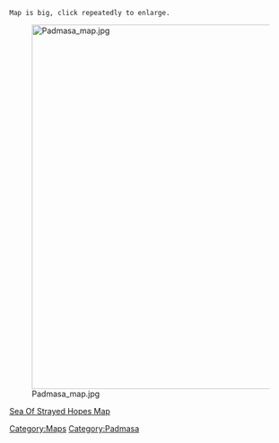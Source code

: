 `Map is big, click repeatedly to enlarge.`

<figure>
<img src="Padmasa_map.jpg" title="Padmasa_map.jpg" width="650"
alt="Padmasa_map.jpg" />
<figcaption aria-hidden="true">Padmasa_map.jpg</figcaption>
</figure>

[Sea Of Strayed Hopes Map](Sea_Of_Strayed_Hopes_Map "wikilink")

[Category:Maps](Category:Maps "wikilink")
[Category:Padmasa](Category:Padmasa "wikilink")
